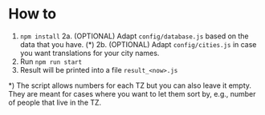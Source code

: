 # How to

1. `npm install`
2a. (OPTIONAL) Adapt `config/database.js` based on the data that you have. (*)
2b. (OPTIONAL) Adapt `config/cities.js` in case you want translations for your city names.
3. Run `npm run start`
4. Result will be printed into a file `result_<now>.js`

*) The script allows numbers for each TZ but you can also leave it empty. They are meant for cases where you want to let them sort by, e.g., number of people that live in the TZ.
